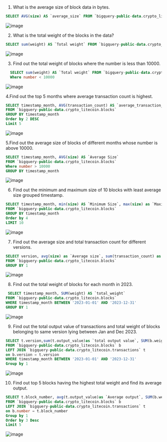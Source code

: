 1. What is the average size of block data in bytes. 
```SQL
SELECT AVG(size) AS `average_size` FROM `bigquery-public-data.crypto_litecoin.blocks`
```
![image](https://github.com/Zoya1506/Zoya1506/assets/159045446/131328d0-1c82-4f04-8498-5295569a2622)

2. What is the total weight of the blocks in the data?
```SQL
SELECT sum(weight) AS `Total weight` FROM `bigquery-public-data.crypto_litecoin.blocks` 
```
![image](https://github.com/Zoya1506/Zoya1506/assets/159045446/8a469c33-4487-4205-9a8a-fbe564dfcedd)

3. Find out the total weight of blocks where the number is less than 10000.
```SQL
  SELECT sum(weight) AS `Total weight` FROM `bigquery-public-data.crypto_litecoin.blocks` 
  Where number < 10000
```
![image](https://github.com/Zoya1506/Zoya1506/assets/159045446/538e4c9c-4912-49d1-9b01-571abde61835)

4.Find out the top 5 months where average transaction count is highest. 
```SQL
SELECT timestamp_month, AVG(transaction_count) AS `average_transaction_count`
FROM `bigquery-public-data.crypto_litecoin.blocks`
GROUP BY timestamp_month 
Order by 2 DESC
Limit 5
```
![image](https://github.com/Zoya1506/Zoya1506/assets/159045446/3c5d5865-637d-4c13-9941-2a60b822cfdb)

5.Find out the average size of blocks of different months whose number is above 10000.
```SQL
SELECT timestamp_month, AVG(size) AS `Average Size`
FROM `bigquery-public-data.crypto_litecoin.blocks`
Where number > 10000
GROUP BY timestamp_month 
```
![image](https://github.com/Zoya1506/Zoya1506/assets/159045446/6927eb75-32d6-4fe3-a1c2-416aefcb7368)

6. Find out the minimum and maximum size of 10 blocks with least average size grouped timestamp.
```SQL
SELECT timestamp_month, min(size) AS `Minimum Size`, max(size) as `Maximum size`, avg(size) as `Average size`
FROM `bigquery-public-data.crypto_litecoin.blocks`
GROUP BY timestamp_month 
Order by 4 
LIMIT 10
```
![image](https://github.com/Zoya1506/Zoya1506/assets/159045446/54baeaca-9e76-413d-b8d7-ef8e35936801)

7. Find out the average size and total transaction count for different versions.
```SQL
SELECT version, avg(size) as `Average size`, sum(transaction_count) as `Total transaction_count`
FROM `bigquery-public-data.crypto_litecoin.blocks`
GROUP BY 1 
```
![image](https://github.com/Zoya1506/Zoya1506/assets/159045446/d68affa2-b587-4c45-9b1e-7599a3b68b38)

8. Find out the total weight of blocks for each month in 2023.
```SQL
 SELECT timestamp_month, SUM(weight) AS `total_weight`
FROM `bigquery-public-data.crypto_litecoin.blocks`
WHERE timestamp_month BETWEEN '2023-01-01' AND '2023-12-31'
GROUP BY 1
```
![image](https://github.com/Zoya1506/Zoya1506/assets/159045446/ff2b17b9-300a-4b49-91d5-b066f23ba8a4)

9. Find out the total output value of transactions and total weight of blocks belonging to same version lying between Jan and Dec 2023.
```SQL
SELECT t.version,sum(t.output_value)as `total output value`, SUM(b.weight) AS `total_weight`
FROM `bigquery-public-data.crypto_litecoin.blocks` b
LEFT JOIN `bigquery-public-data.crypto_litecoin.transactions` t
on b.version = t.version
WHERE timestamp_month BETWEEN '2023-01-01' AND '2023-12-31'
Group by 1
```
![image](https://github.com/Zoya1506/Zoya1506/assets/159045446/ebced30d-d081-4cd4-b144-4e91832468d2)

10. Find out top 5 blocks having the highest total weight and find its average output. 
```SQL
SELECT t.block_number, avg(t.output_value)as `Average output`, SUM(b.weight) AS `total_weight`
FROM `bigquery-public-data.crypto_litecoin.blocks` b
LEFT JOIN `bigquery-public-data.crypto_litecoin.transactions` t
on b.number = t.block_number
Group by 1
Order by 3 Desc
Limit 5
```
![image](https://github.com/Zoya1506/Zoya1506/assets/159045446/1f94174b-0d69-4f11-8a4b-403b0d700988)


